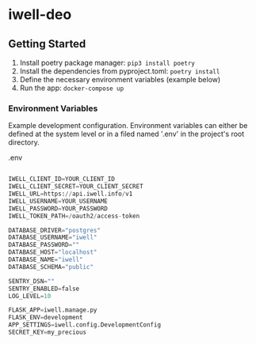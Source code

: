 # iwell-deo

## Getting Started

1. Install poetry package manager: `pip3 install poetry`
2. Install the dependencies from pyproject.toml: `poetry install`
3. Define the necessary environment variables (example below)
4. Run the app: `docker-compose up`

### Environment Variables

Example development configuration. Environment variables can either be defined at the system level or in a filed named '.env' in the project's root directory.

.env

```python

IWELL_CLIENT_ID=YOUR_CLIENT_ID
IWELL_CLIENT_SECRET=YOUR_CLIENT_SECRET
IWELL_URL=https://api.iwell.info/v1
IWELL_USERNAME=YOUR_USERNAME
IWELL_PASSWORD=YOUR_PASSWORD
IWELL_TOKEN_PATH=/oauth2/access-token

DATABASE_DRIVER="postgres"
DATABASE_USERNAME="iwell"
DATABASE_PASSWORD=""
DATABASE_HOST="localhost"
DATABASE_NAME="iwell"
DATABASE_SCHEMA="public"

SENTRY_DSN=""
SENTRY_ENABLED=false
LOG_LEVEL=10

FLASK_APP=iwell.manage.py
FLASK_ENV=development
APP_SETTINGS=iwell.config.DevelopmentConfig
SECRET_KEY=my_precious
```
